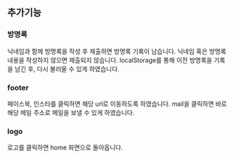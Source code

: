 ## 추가기능

### 방명록

닉네임과 함께 방명록을 작성 후 제출하면 방명록 기록이 남습니다.
닉네임 혹은 방명록 내용을 작성하지 않으면 제출되지 않습니다.
localStorage를 통해 이전 방명록을 기록을 남긴 후, 다시 불러올 수 있게 하였습니다.

### footer

페이스북, 인스타를 클릭하면 해당 url로 이동하도록 하였습니다.
mail을 클릭하면 바로 해당 메일 주소로 메일을 보낼 수 있게 하였습니다.

### logo

로고를 클릭하면 home 화면으로 돌아옵니다.
